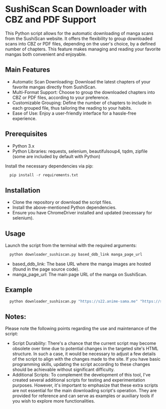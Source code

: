# SushiScan Scan Downloader with CBZ and PDF Support

This Python script allows for the automatic downloading of manga scans from the SushiScan website. It offers the flexibility to group downloaded scans into CBZ or PDF files, depending on the user's choice, by a defined number of chapters. This feature makes managing and reading your favorite mangas both convenient and enjoyable.

## Main Features

* Automatic Scan Downloading: Download the latest chapters of your favorite mangas directly from SushiScan.
* Multi-Format Support: Choose to group the downloaded chapters into CBZ or PDF files, according to your preference.
* Customizable Grouping: Define the number of chapters to include in each grouped file, thus tailoring the reading to your habits.
* Ease of Use: Enjoy a user-friendly interface for a hassle-free experience.

## Prerequisites

* Python 3.x
* Python Libraries: requests, selenium, beautifulsoup4, tqdm, zipfile (some are included by default with Python)

Install the necessary dependencies via pip:

```Python
  pip install -r requirements.txt
```

## Installation

* Clone the repository or download the script files.
* Install the above-mentioned Python dependencies.
* Ensure you have ChromeDriver installed and updated (necessary for selenium).

## Usage
Launch the script from the terminal with the required arguments:

```python
  python downloader_sushiscan.py based_ddb_link manga_page_url
```

* based_ddb_link: The base URL where the manga images are hosted (found in the page source code).
* manga_page_url: The main page URL of the manga on SushiScan.

## Example

```python
  python downloader_sushiscan.py "https://s22.anime-sama.me" "https://sushiscan.net/catalogue/frieren/"
```

## Notes:
Please note the following points regarding the use and maintenance of the script:

* Script Durability: There's a chance that the current script may become obsolete over time due to potential changes in the targeted site's HTML structure. In such a case, it would be necessary to adjust a few details of the script to align with the changes made to the site. If you have basic programming skills, updating the script according to these changes should be achievable without significant difficulty.
* Additional Scripts: To complement the development of this tool, I've created several additional scripts for testing and experimentation purposes. However, it's important to emphasize that these extra scripts are not essential for the main downloading script's operation. They are provided for reference and can serve as examples or auxiliary tools if you wish to explore more functionalities.
